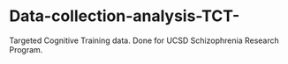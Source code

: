 # Data-collection-analysis-TCT-
Targeted Cognitive Training data. Done for UCSD Schizophrenia Research Program.
